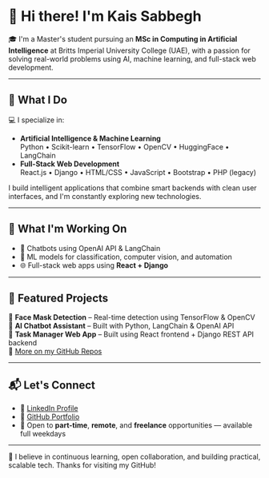 # 👋 Hi there! I'm Kais Sabbegh

🎓 I'm a Master's student pursuing an **MSc in Computing in Artificial Intelligence** at Britts Imperial University College (UAE), with a passion for solving real-world problems using AI, machine learning, and full-stack web development.

---

## 🧠 What I Do

💻 I specialize in:
- **Artificial Intelligence & Machine Learning**  
  Python • Scikit-learn • TensorFlow • OpenCV • HuggingFace • LangChain
- **Full-Stack Web Development**  
  React.js • Django • HTML/CSS • JavaScript • Bootstrap • PHP (legacy)

I build intelligent applications that combine smart backends with clean user interfaces, and I'm constantly exploring new technologies.

---

## 🚀 What I'm Working On

- 🤖 Chatbots using OpenAI API & LangChain  
- 🧠 ML models for classification, computer vision, and automation  
- 🌐 Full-stack web apps using **React + Django**  

---

## 📂 Featured Projects

🔹 **Face Mask Detection** – Real-time detection using TensorFlow & OpenCV  
🔹 **AI Chatbot Assistant** – Built with Python, LangChain & OpenAI API  
🔹 **Task Manager Web App** – Built using React frontend + Django REST API backend  
🔹 [More on my GitHub Repos](https://github.com/Kaissabbegh?tab=repositories)

---

## 📬 Let's Connect

- 🔗 [LinkedIn Profile](https://www.linkedin.com/in/younes-sabbegh-a9a817232/)
- 🧠 [GitHub Portfolio](https://github.com/Kaissabbegh)
- 📧 Open to **part-time**, **remote**, and **freelance** opportunities — available full weekdays

---

🌱 I believe in continuous learning, open collaboration, and building practical, scalable tech. Thanks for visiting my GitHub!
